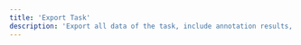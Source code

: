 ```yaml
---
title: 'Export Task'
description: 'Export all data of the task, include annotation results, metadata, assets, etc.'
---
```


<API
	method="POST"
	url="/tasks/export"
	:body="body"
	:results="results"
/>

<script setup>
const body = {
	projectId: {
		type: 'long',
		description: 'project id'
	},
	completeTimeAfter: {
		type: 'string',
		description: 'Complete time of task after the date, include the day, such as 2024-05-01'
	},
	completeTimeBefore: {
		type: 'string',
		description: 'Complete time of task before the date, such as 2024-06-01'
	},
	taskIds: {
		type: 'long[]',
		description: 'Task Id List'
	},
}
const results = {
	200: {
    "code": 200,
    "message": "Success",
    "data": {
    	"annotationResultList": [
      	{
        	"annotations": [
          	{
            	"key": "string",
            	"label": "string",
            	"slots": [
              	{
                	"confidence": 0,
                	"confirmed": true,
                	"hintConfidence": "High",
                	"hintStatus": "Unconfirmed",
                	"id": "string",
                	"label": "string",
                	"length": 0,
                	"source": "string",
                	"start": 0,
                	"text": "string",
                	"type": "text"
              	}
            	],
            	"type": "slot"
          	}
        	],
        	"hints": [
          	{
            	"key": "string",
            	"label": "string",
            	"slots": [
              	{
                	"confidence": 0,
                	"confirmed": true,
                	"hintConfidence": "High",
                	"hintStatus": "Unconfirmed",
                	"id": "string",
                	"label": "string",
                	"length": 0,
                	"source": "string",
                	"start": 0,
                	"text": "string",
                	"type": "text"
              	}
            	],
            	"type": "slot"
          	}
        	],
        	"issues": [
          	{
            	"actions": [
              	{
                	"comments": [
                  	"string"
                	],
                	"createdAt": "string",
                	"note": "string",
                	"pool": {
                  	"id": 0,
                  	"name": "string",
                  	"operatorIDBlackList": [
                    	"string"
                  	],
                  	"rejectTaskCountDown": {
                    	"day": 0,
                    	"hour": 0,
                    	"minute": 0
                  	},
                  	"taskCountDown": {
                    	"day": 0,
                    	"hour": 0,
                    	"minute": 0
                  	},
                  	"type": 0
                	},
                	"taskId": 0,
                	"team": {
                  	"id": 0,
                  	"name": "string"
                	},
                	"type": "Create",
                	"user": {
                  	"id": 0,
                  	"name": "string",
                  	"phone": "string"
                	}
              	}
            	],
            	"annotationPath": [
              	"string"
            	],
            	"id": "string",
            	"location": {
              	"position": 0,
              	"source": "string",
              	"type": "text"
            	},
            	"timeFrame": 0,
            	"type": 0
          	}
        	],
        	"metadata": {
          	"imageRotateAngle": 0,
          	"invalidFrame": [
            	0
          	],
          	"noNeedToAnnotate": true
        	},
        	"notes": [
          	{
            	"createdAt": "string",
            	"note": "string",
            	"pool": {
              	"id": 0,
              	"name": "string",
              	"operatorIDBlackList": [
                	"string"
              	],
              	"rejectTaskCountDown": {
                	"day": 0,
                	"hour": 0,
                	"minute": 0
              	},
              	"taskCountDown": {
                	"day": 0,
                	"hour": 0,
                	"minute": 0
              	},
              	"type": 0
            	},
            	"taskId": 0,
            	"team": {
              	"id": 0,
              	"name": "string"
            	},
            	"user": {
              	"id": 0,
              	"name": "string",
              	"phone": "string"
            	}
          	}
        	]
      	}
    	]
  	},
  	"date": "2024-05-17 17:45:50",
  	"requestId": "77bdf4cd171593981208210031afb4",
  	"success": true
	},
	400: {
		"code": 400,
		"data": null,
		"date": "",
		"message": "Invalid Parameter",
		"requestId": "77bdf4cd171593981208210031afbv",
		"success": false
	}
}
</script>
